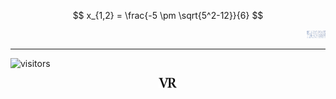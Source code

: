 <script type="text/javascript" charset="utf-8" 
src="https://cdn.mathjax.org/mathjax/latest/MathJax.js?config=TeX-AMS-MML_HTMLorMML,
https://vincenttam.github.io/javascripts/MathJaxLocal.js"></script>

$$
x_{1,2} = \frac{-5 \pm \sqrt{5^2-12}}{6}
$$
<p align="right">
<img src="des1.png" width="30">
</p>

---
![visitors](https://visitor-badge.glitch.me/badge?page_id=rangavirender.site.others)

<p align="center">
<img src="logo_v1.png" width="30">
</p>
